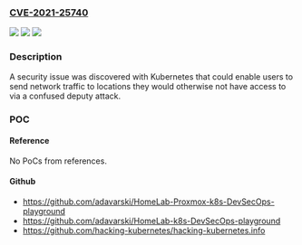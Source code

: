 ### [CVE-2021-25740](https://cve.mitre.org/cgi-bin/cvename.cgi?name=CVE-2021-25740)
![](https://img.shields.io/static/v1?label=Product&message=Kubernetes&color=blue)
![](https://img.shields.io/static/v1?label=Version&message=%3C%3D%201.20.11%20&color=brighgreen)
![](https://img.shields.io/static/v1?label=Vulnerability&message=CWE-441%20Unintended%20Proxy%20or%20Intermediary&color=brighgreen)

### Description

A security issue was discovered with Kubernetes that could enable users to send network traffic to locations they would otherwise not have access to via a confused deputy attack.

### POC

#### Reference
No PoCs from references.

#### Github
- https://github.com/adavarski/HomeLab-Proxmox-k8s-DevSecOps-playground
- https://github.com/adavarski/HomeLab-k8s-DevSecOps-playground
- https://github.com/hacking-kubernetes/hacking-kubernetes.info

